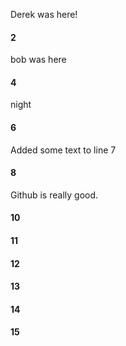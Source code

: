 Derek was here!
#### 2
bob was here
#### 4
night
#### 6
Added some text to line 7
#### 8
Github is really good.
#### 10
#### 11
#### 12
#### 13
#### 14
#### 15
